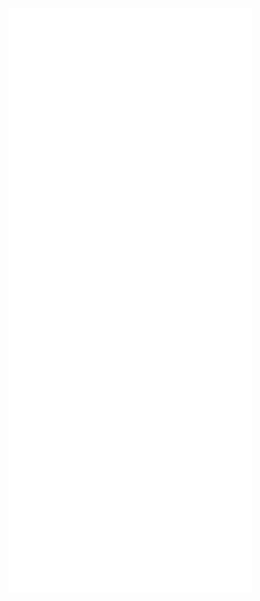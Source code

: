 <img align="left" width="390" alt="" src="https://github.com/RikiyaFujii/RikiyaFujii/blob/main/metrics1.svg">
